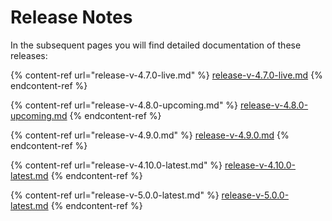 # Release Notes

In the subsequent pages you will find detailed documentation of these releases:

{% content-ref url="release-v-4.7.0-live.md" %}
[release-v-4.7.0-live.md](release-v-4.7.0-live.md)
{% endcontent-ref %}

{% content-ref url="release-v-4.8.0-upcoming.md" %}
[release-v-4.8.0-upcoming.md](release-v-4.8.0-upcoming.md)
{% endcontent-ref %}

{% content-ref url="release-v-4.9.0.md" %}
[release-v-4.9.0.md](release-v-4.9.0.md)
{% endcontent-ref %}

{% content-ref url="release-v-4.10.0-latest.md" %}
[release-v-4.10.0-latest.md](release-v-4.10.0-latest.md)
{% endcontent-ref %}

{% content-ref url="release-v-5.0.0-latest.md" %}
[release-v-5.0.0-latest.md](release-v-5.0.0-latest.md)
{% endcontent-ref %}
